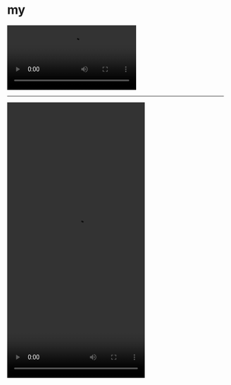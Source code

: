 # my

![](./docs/feishu-card-msg-op.mp4)

---
<html>
  <head>
    <title>My Webpage</title>
  </head>
  <body>
    <video width="320" height="640" controls>
      <source src="./docs/feishu-card-msg-op.mp4" type="video">
    </video>
  </body>
</html>


